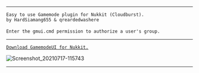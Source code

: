 
---

 `Easy to use Gamemode plugin for Nukkit (Cloudburst).`<br />
    `by HardSiamang655 & qreardedwashere`<br /><br>
      `Enter the gmui.cmd permission to authorize a user's group.`

---

[`Download GamemodeUI for Nukkit.`](https://cdn.discordapp.com/attachments/710886479894675577/865880624299900928/GamemodeUI_v1.0.0.jar)

![Screenshot_20210717-115743](https://user-images.githubusercontent.com/78941156/126032179-e8a17d94-5bb7-42bd-abfe-ad6d9106c56e.png)

---

